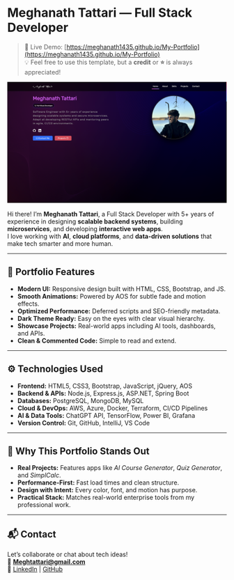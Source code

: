 # **Meghanath Tattari — Full Stack Developer**

> 🚀 Live Demo: [https://meghanath1435.github.io/My-Portfolio](https://meghanath1435.github.io/My-Portfolio)  
> 💡 Feel free to use this template, but a **credit** or **⭐** is always appreciated!

![Portfolio Preview](https://github.com/Meghanath1435/My-Portfolio/blob/main/assets/images/Main.png)

Hi there! I’m **Meghanath Tattari**, a Full Stack Developer with 5+ years of experience in designing **scalable backend systems**, building **microservices**, and developing **interactive web apps**.  
I love working with **AI**, **cloud platforms**, and **data-driven solutions** that make tech smarter and more human.

---

## 🧩 **Portfolio Features**

- **Modern UI:** Responsive design built with HTML, CSS, Bootstrap, and JS.  
- **Smooth Animations:** Powered by AOS for subtle fade and motion effects.  
- **Optimized Performance:** Deferred scripts and SEO-friendly metadata.  
- **Dark Theme Ready:** Easy on the eyes with clear visual hierarchy.  
- **Showcase Projects:** Real-world apps including AI tools, dashboards, and APIs.  
- **Clean & Commented Code:** Simple to read and extend.

---

## ⚙️ **Technologies Used**

- **Frontend:** HTML5, CSS3, Bootstrap, JavaScript, jQuery, AOS  
- **Backend & APIs:** Node.js, Express.js, ASP.NET, Spring Boot  
- **Databases:** PostgreSQL, MongoDB, MySQL  
- **Cloud & DevOps:** AWS, Azure, Docker, Terraform, CI/CD Pipelines  
- **AI & Data Tools:** ChatGPT API, TensorFlow, Power BI, Grafana  
- **Version Control:** Git, GitHub, IntelliJ, VS Code  

---

## 🌟 **Why This Portfolio Stands Out**

- **Real Projects:** Features apps like *AI Course Generator*, *Quiz Generator*, and *SimplCalc*.  
- **Performance-First:** Fast load times and clean structure.  
- **Design with Intent:** Every color, font, and motion has purpose.  
- **Practical Stack:** Matches real-world enterprise tools from my professional work.  

---

## 📬 **Contact**

Let’s collaborate or chat about tech ideas!  
📧 **Meghtattari@gmail.com**  
🔗 [LinkedIn](https://www.linkedin.com/in/meghanath-tattari/) | [GitHub](https://github.com/Meghanath1435)

